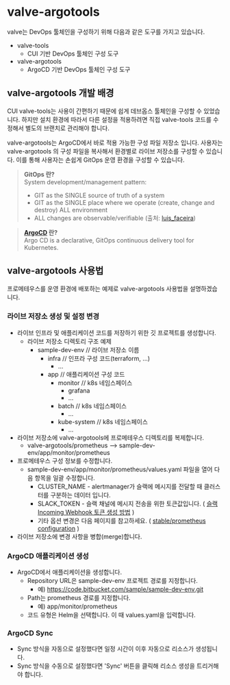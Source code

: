 # valve-argotools

valve는 DevOps 툴체인을 구성하기 위해 다음과 같은 도구를 가지고 있습니다.
* valve-tools
  * CUI 기반 DevOps 툴체인 구성 도구
* valve-argotools
  * ArgoCD 기반 DevOps 툴체인 구성 도구 


## valve-argotools 개발 배경
CUI valve-tools는 사용이 간편하기 때문에 쉽게 데브옵스 툴체인을 구성할 수 있었습니다. 하지만 설치 환경에 따라서 다른 설정을 적용하려면 직접 valve-tools 코드를 수정해서 별도의 브랜치로 관리해야 합니다.

valve-argotools는 ArgoCD에서 바로 적용 가능한 구성 파일 저장소 입니다. 사용자는 valve-argotools 의 구성 파일을 복사해서 환경별로 라이브 저장소를 구성할 수 있습니다. 이를 통해 사용자는 손쉽게 GitOps 운영 환경을 구성할 수 있습니다. 

> <b>GitOps 란?</b> <br/>
> System development/management pattern: <br/>
> * GIT as the SINGLE source of truth of a system <br/>
> * GIT as the SINGLE place where we operate (create, change and destroy) ALL environment <br/>
> * ALL changes are observable/verifiable
> (출처: [luis_faceira](https://2018.agilept.org/speaker_luis_faceira.html))

> <b>[ArgoCD](https://argoproj.github.io/argo-cd/) 란?</b> <br/>
Argo CD is a declarative, GitOps continuous delivery tool for Kubernetes.
## valve-argotools 사용법
프로메테우스를 운영 환경에 배포하는 예제로 valve-argotools 사용법을 설명하겠습니다.
### 라이브 저장소 생성 및 설정 변경
* 라이브 인프라 및 애플리케이션 코드를 저장하기 위한 깃 프로젝트를 생성합니다.
  * 라이브 저장소 디렉토리 구조 예제
    * sample-dev-env  // 라이브 저장소 이름
      * infra  // 인프라 구성 코드(terraform, ...)
        * ...
      * app  // 애플리케이션 구성 코드
        * monitor // k8s 네임스페이스
          * grafana
          * ...
        * batch // k8s 네임스페이스
          * ...
        * kube-system // k8s 네임스페이스
          * ...
* 라이브 저장소에 valve-argotools에 프로메테우스 디렉토리를 복제합니다.
  * valve-argotools/prometheus --> sample-dev-env/app/monitor/prometheus
* 프로메테우스 구성 정보를 수정합니다.
  * sample-dev-env/app/monitor/prometheus/values.yaml 파일을 열어 다음 항목을 일괄 수정합니다.
    * CLUSTER_NAME - alertmanager가 슬랙에 메시지를 전달할 때 클러스터를 구분하는 데이터 입니다.
    * SLACK_TOKEN - 슬랙 채널에 메시지 전송을 위한 토큰값입니다. ( [슬랙 Incoming Webhook 토큰 생성 방법](https://slack.com/intl/en-kr/help/articles/115005265063-incoming-webhooks-for-slack) )
    * 기타 옵션 변경은 다음 페이지를 참고하세요. ( [stable/prometheus configuration](https://github.com/helm/charts/tree/master/stable/prometheus#configuration) )
* 라이브 저장소에 변경 사항을 병합(merge)합니다.

### ArgoCD 애플리케이션 생성
* ArgoCD에서 애플리케이션을 생성합니다.
  * Repository URL은 sample-dev-env 프로젝트 경로를 지정합니다. 
    * 예) https://code.bitbucket.com/sample/sample-dev-env.git
  * Path는 prometheus 경로를 지정합니다.
    * 예) app/monitor/prometheus
  * 코드 유형은 Helm을 선택합니다. 이 때 values.yaml을 입력합니다.
### ArgoCD Sync
  * Sync 방식을 자동으로 설정했다면 일정 시간이 이후 자동으로 리소스가 생성됩니다.
  * Sync 방식을 수동으로 설정했다면 'Sync' 버튼을 클릭해 리소스 생성을 트리거해야 합니다.